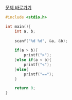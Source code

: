 [문제 바로가기](https://boj.kr/1330)

```c
#include <stdio.h>

int main(){
    int a, b;
    
    scanf("%d %d", &a, &b);
    
    if(a > b){
        printf(">");
    }else if(a < b){
        printf("<");
    }else{
        printf("==");
    }

    return 0;
}
```